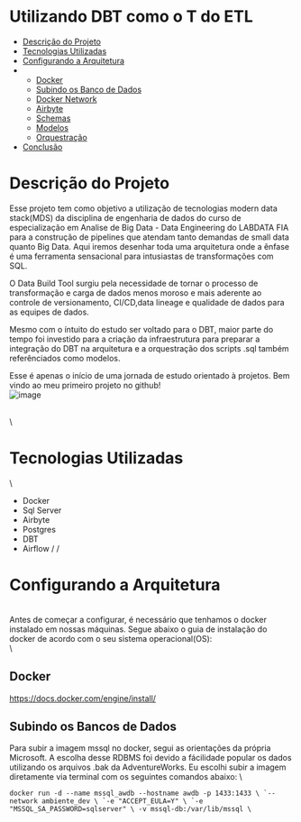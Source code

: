 # Utilizando DBT como o T do ETL

* [Descrição do Projeto](#descrição-do-projeto)
* [Tecnologias Utilizadas](#tecnologias-utilizadas)
* [Configurando a Arquitetura](#configurando-a-arquitetura)
* * [Docker](#docker)
  * [Subindo os Banco de Dados](#subindo-os-banco-de-dados)
  * [Docker Network](#docker-network)
  * [Airbyte](#airbyte)
  * [Schemas](#Schemas)
  * [Modelos](#Modelos)
  * [Orquestração](#orquestração)
* [Conclusão](#conclusão)

# Descrição do Projeto

Esse projeto tem como objetivo a utilização de tecnologias modern data stack(MDS) da disciplina de engenharia de dados do curso de especialização em Analise de Big Data - Data Engineering do LABDATA FIA para a construção de pipelines que atendam tanto demandas de small data quanto Big Data. Aqui iremos desenhar toda uma arquitetura onde a ênfase é uma ferramenta sensacional para intusiastas de transformações com SQL. 

O Data Build Tool surgiu pela necessidade de tornar o processo de transformação e carga de dados menos moroso e mais aderente ao controle de versionamento, CI/CD,data lineage e qualidade de dados para as equipes de dados.

Mesmo com o íntuito do estudo ser voltado para o DBT, maior parte do tempo foi investido para a criação da infraestrutura para preparar a integração do DBT na arquitetura e a orquestração dos scripts .sql também referênciados como modelos.

Esse é apenas o início de uma jornada de estudo orientado à projetos. Bem vindo ao meu primeiro projeto no github!
\
![image](https://github.com/user-attachments/assets/c47e439c-68db-44f3-9828-60e08eecea88)

\
\
# Tecnologias Utilizadas
\
* Docker
* Sql Server
* Airbyte
* Postgres
* DBT
* Airflow
/
/
# Configurando a Arquitetura
\
Antes de começar a configurar, é necessário que tenhamos o docker instalado em nossas máquinas. Segue abaixo o guia de instalação do docker de acordo com o seu sistema operacional(OS): \
\
## Docker
https://docs.docker.com/engine/install/

## Subindo os Bancos de Dados

Para subir a imagem mssql no docker, segui as orientações da própria Microsoft. A escolha desse RDBMS foi devido a fácilidade popular os dados utilizando os arquivos .bak da AdventureWorks. Eu escolhi subir a imagem diretamente via terminal com os seguintes comandos abaixo: \

``docker run -d --name mssql_awdb --hostname awdb -p 1433:1433 \
`--network ambiente_dev \
`-e "ACCEPT_EULA=Y" \
`-e "MSSQL_SA_PASSWORD=sqlserver" \
-v mssql-db:/var/lib/mssql \``

